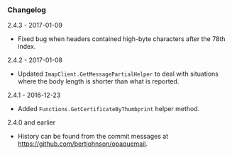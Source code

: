 ### Changelog ###

2.4.3 - 2017-01-09
 * Fixed bug when headers contained high-byte characters after the 78th index.

2.4.2 - 2017-01-08
 * Updated `ImapClient.GetMessagePartialHelper` to deal with situations where the body length is shorter than what is reported.

2.4.1 - 2016-12-23
 * Added `Functions.GetCertificateByThumbprint` helper method.

2.4.0 and earlier
 * History can be found from the commit messages at https://github.com/bertjohnson/opaquemail.